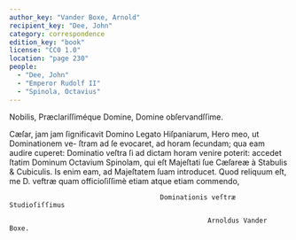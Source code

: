 ```yaml
---
author_key: "Vander Boxe, Arnold"
recipient_key: "Dee, John"
category: correspondence
edition_key: "book"
license: "CC0 1.0"
location: "page 230"
people:
  - "Dee, John"
  - "Emperor Rudolf II"
  - "Spinola, Octavius"
---
```

Nobilis, Præclariſſiméque Domine, Domine obſervandſſime.

Cæſar, jam jam ſignificavit Domino Legato Hiſpaniarum, Hero meo, ut Dominationem ve-
ſtram ad ſe evocaret, ad horam ſecundam; qua eam audire cuperet: Dominatio veſtra ſi ad
dictam horam venire poterit: accedet ſtatim Dominum Octavium Spinolam, qui eſt Majeſtati
ſue Cæſareæ à Stabulis & Cubiculis. Is enim eam, ad Majeſtatem ſuam introducet. Quod
reliquum eſt, me D. veftræ quam officioſiſſimè etiam atque etiam commendo,

                                          Dominationis veſtræ Studioſiſſimus

                                                      Arnoldus Vander Boxe.
